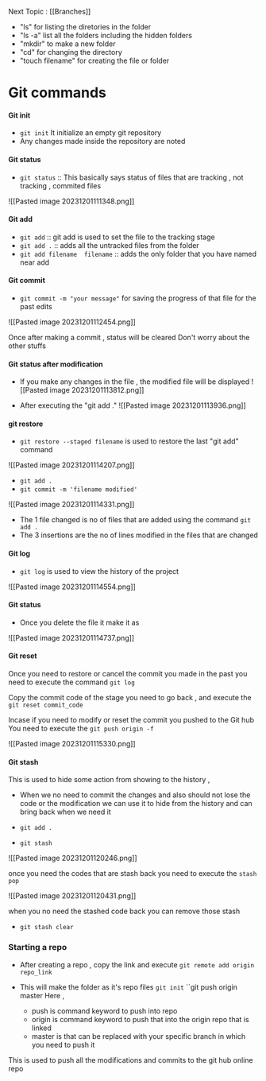 Next Topic : [[Branches]] 

- "ls" for listing the diretories in the folder
- "ls -a" list all the folders including the hidden folders
- "mkdir" to make a new folder 
- "cd" for changing the directory 
- "touch filename" for creating the file or folder

# Git commands

#### Git init

- ``git init`` It initialize an empty git repository
- Any changes made inside the repository are noted 
#### Git status
- ``git status`` :: This basically says status of files that are tracking , not tracking , commited files

![[Pasted image 20231201111348.png]]

#### Git add 

- ``git add`` :: git add is used to set the file to the tracking stage
- ``git add .`` :: adds all the untracked files from the folder
- ``git add filename  filename`` :: adds the only folder that you have named near add

#### Git commit 

- ``git commit -m "your message"`` for saving the progress of that file for the past edits

![[Pasted image 20231201112454.png]]

Once after making a commit , status will be cleared
Don't worry about the other stuffs

#### Git status after modification

- If you make any changes in the file , the modified file will be displayed
![[Pasted image 20231201113812.png]]

- After executing the "git add ."
![[Pasted image 20231201113936.png]]

#### git restore 

- ``git restore --staged filename`` is used to restore the last "git add" command

![[Pasted image 20231201114207.png]]

- ``git add .``
- ``git commit -m 'filename modified'``

![[Pasted image 20231201114331.png]]
- The 1 file changed is no of files that are added using the command ``git add .``
- The 3 insertions are the no of lines modified in the files that are changed

#### Git log 

- ``git log`` is used to view the history of the project 

![[Pasted image 20231201114554.png]]

#### Git status 

- Once you delete the file it make it as 

![[Pasted image 20231201114737.png]]

#### Git reset

Once you need to restore or cancel the commit you made in the past you need to execute the command ``git log``

Copy the commit code of the stage you need to go back , and execute the 
``git reset commit_code``

Incase if you need to modify or reset the commit you pushed to the Git hub
You need to execute the ``git push origin -f``  

![[Pasted image 20231201115330.png]]

#### Git stash

This is used to hide some action from showing to the history , 
- When we no need to commit the changes and also should not lose the code or the modification we can use it to hide from the history and can bring back when we need it

- ``git add .``
- ``git stash``

![[Pasted image 20231201120246.png]]

once you need the codes that are stash back you need to execute the ``stash pop``

![[Pasted image 20231201120431.png]]

when you no need the stashed code back you can remove those stash

- ``git stash clear``

### Starting a repo

- After creating a repo , copy the link and execute 
	 ``git remote add origin repo_link``

- This will make the folder as it's repo files 
	 ``git init``
	 ``git push origin master
	 Here , 
	 -  push is command keyword to push into repo
	 -  origin is command keyword to push that into the origin repo that is linked
	 -  master is that can be replaced with your specific branch in which you need to push it
	 
 This is used to push all the modifications and commits to the git hub online repo